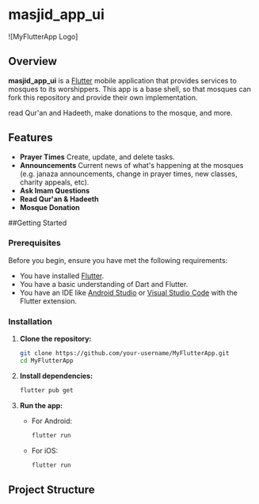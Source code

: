 # masjid_app_ui

![MyFlutterApp Logo]
## Overview

**masjid_app_ui** is a [Flutter](https://flutter.dev) mobile application that provides services to mosques to its worshippers. This app is a base shell, so that mosques can fork this repository and provide their own implementation.

read Qur'an and Hadeeth, make donations to the mosque, and more.



## Features

- **Prayer Times** Create, update, and delete tasks.
- **Announcements** Current news of what's happening at the mosques (e.g. janaza announcements, change in prayer times, new classes, charity appeals, etc).
- **Ask Imam Questions** 
- **Read Qur'an & Hadeeth**
- **Mosque Donation**

##Getting Started

### Prerequisites

Before you begin, ensure you have met the following requirements:

- You have installed [Flutter](https://flutter.dev/docs/get-started/install).
- You have a basic understanding of Dart and Flutter.
- You have an IDE like [Android Studio](https://developer.android.com/studio) or [Visual Studio Code](https://code.visualstudio.com/) with the Flutter extension.

### Installation

1. **Clone the repository:**

    ```bash
    git clone https://github.com/your-username/MyFlutterApp.git
    cd MyFlutterApp
    ```

2. **Install dependencies:**

    ```bash
    flutter pub get
    ```

3. **Run the app:**

    - For Android:

        ```bash
        flutter run
        ```

    - For iOS:

        ```bash
        flutter run
        ```

## Project Structure

